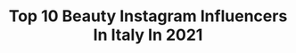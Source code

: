 ---
title: Top 10 Beauty Instagram Influencers In Italy In 2021
description: >-
  Find top beauty Instagram influencers in Italy in 2021. Most popular hashtags: #fashion #glammakeup #undiscovered #mesaudamilano.
platform: Instagram
hits: 3834
text_top: Discover the best Instagram accounts on inBeat.
text_bottom: inBeat holds 3834 Instagram influencers like this in Italy for you to pitch.
profiles:
  - username: "markitocosta"
    fullname: >-
      Markito Costa
    bio: >-
      BEAUTY
    location: "Italy"
    followers: 64811
    engagement: 86
    commentsToLikes: 0.053989
    id: ck15pizpuy4hq0i193ogzz27i
    verified: false
    hashtags: "#markitocostamakeup, #premiomultishow, #justi"
  - username: "tannaz_gy"
    fullname: >-
      TANNAZ
    bio: >-
      A girl in love with travel🌍, fashion 💃and beauty 💄 Speaks :Italian, Persian, English and Turkish Based in Catania, Sicily 🍋🍋🌋 #sicily#catania
    location: "Italy"
    followers: 5160
    engagement: 4557
    commentsToLikes: 0.094115
    id: ckaot5gpuugot0i78y4e8udmt
    verified: false
    hashtags: "#trieste, #salerno, #taorminasicily, #agrigento"
  - username: "mehdiabazari.picto"
    fullname: >-
      © MEHDI ABAZARI
    bio: >-
      Creating Portfolio For Makeup Artists Retoucher & Beauty Photographer • Contact Via Direct @belletza.studio
    location: "Italy"
    followers: 16199
    engagement: 1312
    commentsToLikes: 0.080586
    id: ck0vzw7owb6r10i19n4b0rmqo
    verified: false
    hashtags: "#adobe, #moodyports, #portraitstream, #beautyeditorial"
  - username: "danieledevitis_mua"
    fullname: >-
      DANIELE DE VITIS
    bio: >-
      • Pro #Makeupartist 🇮🇹 Lecce 📍 • Beauty Trainer • Multi-Media Artist 📩DM or de.vitis.daniel@gmail.com also: @mesciudaniele
    location: "Italy"
    followers: 15539
    engagement: 1073
    commentsToLikes: 0.134577
    id: ck6u72esej2um0j71eql9kibw
    verified: false
    hashtags: "#closeupmakeup, #wemakeup, #inssta, #bperfectcosmetics"
  - username: "siledona"
    fullname: >-
      Sile
    bio: >-
      Beauty is everywhere🦋 Happily married dentist💉 ❤️Travel/Fashion/Yoga/🐈 #siledona #silestyle ✒️🇬🇧🇷🇺🇮🇹🇱🇹 • 📩siledona7@gmail.com •
    location: "Italy"
    followers: 16797
    engagement: 1036
    commentsToLikes: 0.549106
    id: ck13byiddxrgy0i1987nbvc01
    verified: false
    hashtags: "#mood, #siledona, #happyevening, #ciaociao"
  - username: "liquorsbeauty"
    fullname: >-
      Luca 🐆🇮🇹
    bio: >-
      Beauty Lover👨🏼‍🎨 Milan 📩 lux.essposito90@gmail.com 👇🏼new YouTube video👇🏼
    location: "Italy"
    followers: 34029
    engagement: 860
    commentsToLikes: 0.102450
    id: ck138czq8fn0e0i19kkek2r3r
    verified: false
    hashtags: "#falslashes, #makeuptutorial, #reel, #hudabeauty"
  - username: "sophieshohet"
    fullname: >-
      Sophie | Fashion, Cars, Beauty
    bio: >-
      Luxury YouTuber: Fashion, Supercars, Beauty 300k on YouTube ☺️ Cars 🚘Lamborghini, Porsche, Bentley, McLaren 600LT 👇🏽MY OUTFITS
    location: "Italy"
    followers: 76446
    engagement: 842
    commentsToLikes: 0.208924
    id: ck136j8w76rf50i19kmsywg59
    verified: false
    hashtags: "#sophieshohet, #luisaviaroma, #liketkit, #affiliatelink"
  - username: "bonaldiconcetta"
    fullname: >-
      Concetta Bonaldi
    bio: >-
      •Journalist •TV•Beauty&Fashion Blogger • 📍Alta Badia - Milano • @luiespresso ambassador • @beatotemilano ambassador
    location: "Italy"
    followers: 140086
    engagement: 781
    commentsToLikes: 0.062114
    id: ckaoyj912hp6o0i78d6n73bt3
    verified: false
    hashtags: ""
  - username: "carolinagawron"
    fullname: >-
      Carolina Gawron
    bio: >-
      Fashion | Beauty | Charity | Travel Born in 🇷🇺 based in 🇵🇱 Inspired by people’s kindness and beautiful nature. 📧: carolina@gawron.ch
    location: "Italy"
    followers: 20388
    engagement: 1360
    commentsToLikes: 0.055303
    id: ck5cewrm5lvb40i11ace9yf12
    verified: false
    hashtags: "#love, #perfectlook, #dress, #beautiful"
  - username: "porziacarlone"
    fullname: >-
      Porzia Carlone
    bio: >-
      ❤️ Porzia | Beauty Creator 💋 💄 Make up obsessed 💄 💆‍♀️ Skincare lover 💆‍♀️ For collab or pr ➡️ porziacarl1988@gmail.com
    location: "Italy"
    followers: 7188
    engagement: 1277
    commentsToLikes: 0.288044
    id: ckaouniqt11nt0i78ywy1zyl9
    verified: false
    hashtags: "#makeupglam, #anastasiabeverlyhills, #anastasiabeverlyhillscosmetics, #lipstickoftheday"
---